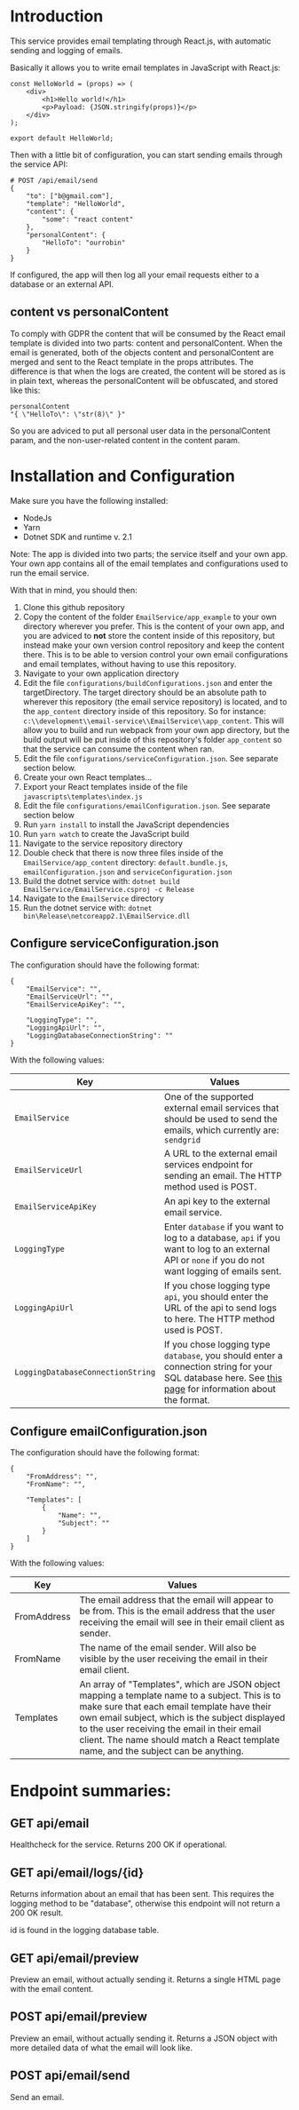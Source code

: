 # Introduction

This service provides email templating through React.js, with automatic sending and logging of emails.

Basically it allows you to write email templates in JavaScript with React.js:

```
const HelloWorld = (props) => (
	<div>
		<h1>Hello world!</h1>
		<p>Payload: {JSON.stringify(props)}</p>
	</div>
);

export default HelloWorld;
```

Then with a little bit of configuration, you can start sending emails through the service API:

```
# POST /api/email/send
{
	"to": ["b@gmail.com"],
	"template": "HelloWorld",
	"content": {
		"some": "react content"
	},
	"personalContent": {
		"HelloTo": "ourrobin"
	}
}
```

If configured, the app will then log all your email requests either to a database or an external API.

## content vs personalContent

To comply with GDPR the content that will be consumed by the React email template is divided into two parts: content and personalContent. When the email is generated, both of the objects content and personalContent are merged and sent to the React template in the props attributes. The difference is that when the logs are created, the content will be stored as is in plain text, whereas the personalContent will be obfuscated, and stored like this:

```
personalContent
"{ \"HelloTo\": \"str(8)\" }"
```

So you are adviced to put all personal user data in the personalContent param, and the non-user-related content in the content param.


# Installation and Configuration

Make sure you have the following installed:

* NodeJs
* Yarn
* Dotnet SDK and runtime v. 2.1

Note: The app is divided into two parts; the service itself and your own app. Your own app contains all of the email templates and configurations used to run the email service.

With that in mind, you should then:

1. Clone this github repository
2. Copy the content of the folder `EmailService/app_example` to your own directory wherever you prefer. This is the content of your own app, and you are adviced to __not__ store the content inside of this repository, but instead make your own version control repository and keep the content there. This is to be able to version control your own email configurations and email templates, without having to use this repository.
3. Navigate to your own application directory
4. Edit the file `configurations/buildConfigurations.json` and enter the targetDirectory. The target directory should be an absolute path to wherever this repository (the email service repository) is located, and to the `app_content` directory inside of this repository. So for instance: `c:\\development\\email-service\\EmailService\\app_content`. This will allow you to build and run webpack from your own app directory, but the build output will be put inside of this repository's folder `app_content` so that the service can consume the content when ran.
5. Edit the file `configurations/serviceConfiguration.json`. See separate section below.
5. Create your own React templates...
5. Export your React templates inside of the file `javascripts\templates\index.js`
5. Edit the file `configurations/emailConfiguration.json`. See separate section below
5. Run `yarn install` to install the JavaScript dependencies
5. Run `yarn watch` to create the JavaScript build
5. Navigate to the service repository directory
5. Double check that there is now three files inside of the `EmailService/app_content` directory: `default.bundle.js`, `emailConfiguration.json` and `serviceConfiguration.json`
5. Build the dotnet service with: `dotnet build EmailService/EmailService.csproj -c Release`
5. Navigate to the `EmailService` directory
5. Run the dotnet service with: `dotnet bin\Release\netcoreapp2.1\EmailService.dll`

## Configure serviceConfiguration.json

The configuration should have the following format:

```
{
	"EmailService": "",
	"EmailServiceUrl": "",
	"EmailServiceApiKey": "",

	"LoggingType": "",
	"LoggingApiUrl": "",
	"LoggingDatabaseConnectionString": ""
}
```

With the following values:

Key | Values
--- | ------
`EmailService` | One of the supported external email services that should be used to send the emails, which currently are: `sendgrid`
`EmailServiceUrl` | A URL to the external email services endpoint for sending an email. The HTTP method used is POST.
`EmailServiceApiKey` | An api key to the external email service.
`LoggingType` | Enter `database` if you want to log to a database, `api` if you want to log to an external API or `none` if you do not want logging of emails sent.
`LoggingApiUrl` | If you chose logging type `api`, you should enter the URL of the api to send logs to here. The HTTP method used is POST.
`LoggingDatabaseConnectionString` | If you chose logging type `database`, you should enter a connection string for your SQL database here. See [this page](https://msdn.microsoft.com/en-us/library/system.data.sqlclient.sqlconnection.connectionstring(v=vs.110).aspx) for information about the format.


## Configure emailConfiguration.json

The configuration should have the following format:

```
{	
	"FromAddress": "",
	"FromName": "",
	
	"Templates": [
		{
			"Name": "",
			"Subject": ""
		}
	]
}
```

With the following values:

Key | Values
--- | ------
FromAddress | The email address that the email will appear to be from. This is the email address that the user receiving the email will see in their email client as sender.
FromName | The name of the email sender. Will also be visible by the user receiving the email in their email client.
Templates | An array of "Templates", which are JSON object mapping a template name to a subject. This is to make sure that each email template have their own email subject, which is the subject displayed to the user receiving the email in their email client. The name should match a React template name, and the subject can be anything.


# Endpoint summaries:

## GET api/email

Healthcheck for the service. Returns 200 OK if operational.

## GET api/email/logs/{id}

Returns information about an email that has been sent.
This requires the logging method to be "database", otherwise this endpoint will not return a 200 OK result.

id is found in the logging database table.

## GET api/email/preview

Preview an email, without actually sending it. Returns a single HTML page with the email content.

## POST api/email/preview

Preview an email, without actually sending it. Returns a JSON object with more detailed data of what the email will look like.

## POST api/email/send

Send an email.